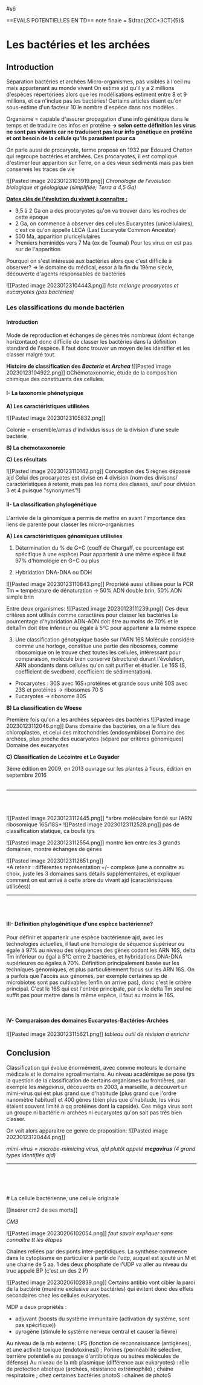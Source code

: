 #s6 

==EVALS POTENTIELLES EN TD==
note finale = $\frac{2CC+3CT}{5}$
<br>

# Les bactéries et les archées

## Introduction

Séparation bactéries et archées
Micro-organismes, pas visibles à l'oeil nu mais appartenant au monde vivant
On estime ajd qu'il y a 2 millions d'espèces répertoriées alors que les modélisations estiment entre 8 et 9 millions, et ca n'inclue pas les bactéries!
Certains articles disent qu'on sous-estime d'un facteur 10 le nombre d'espèce dans nos modèles...

Organisme = capable d'assurer propagation d'une info génétique dans le temps et de traduire ces infos en protéine **-> selon cette définition les virus ne sont pas vivants car ne traduisent pas leur info génétique en protéine et ont besoin de la cellule qu'ils parasitent pour ca**

On parle aussi de procaryote, terme proposé en 1932 par Edouard Chatton qui regroupe bactéries et archées.
Ces procaryotes, il est compliqué d'estimer leur apparition sur Terre, on a des vieux sédiments mais pas bien conservés les traces de vie

![[Pasted image 20230123103919.png]]
*Chronologie de l’évolution biologique et géologique (simplifiée; Terra a 4,5 Ga)*

<u><b>Dates clés de l'évolution du vivant à connaître :</b></u>
- 3,5 à 2 Ga on a des procaryotes qu'on va trouver dans les roches de cette époque
- 2 Ga, on commence à observer des cellules Eucaryotes (unicellulaires), c'est ce qu'on appelle LECA (Last Eucaryote Common Ancestor)
- 500 Ma, apparition pluricellulaires
- Premiers hominidés vers 7 Ma (ex de Toumai)
Pour les virus on est pas sur de l'apparition

Pourquoi on s'est intéressé aux bactéries alors que c'est difficile à observer?
=> le domaine du médical, essor à la fin du 19ème siècle, découverte d'agents responsables de bactéries

![[Pasted image 20230123104443.png]]
*liste mélange procaryotes et eucaryotes (pas bactéries)*

### Les classifications du monde bactérien

#### Introduction 

Mode de reproduction et échanges de gènes très nombreux (dont échange horizontaux) donc difficile de classer les bactéries dans la définition standard de l'espèce.
Il faut donc trouver un moyen de les identifier et les classer malgré tout.
<br>

**Histoire de classification des *Bacteria* et *Archea***
![[Pasted image 20230123104922.png]]
¤Chémotaxonomie, étude de la composition chimique des constituants des cellules.

#### I- La taxonomie phénotypique

**A) Les caractéristiques utilisées**

![[Pasted image 20230123105832.png]]

Colonie = ensemble/amas d'individus issus de la division d'une seule bactérie

**B) La chemotaxonomie**

**C) Les résultats**

![[Pasted image 20230123110142.png]]
Conception des 5 règnes dépassé ajd
Celui des procaryotes est divisé en 4 division (nom des divisons/ caractéristiques à retenir, mais pas les noms des classes, sauf pour division 3 et 4 puisque "synonymes"!)


#### II- La classification phylogénétique

L'arrivée de la génomique a permis de mettre en avant l'importance des liens de parenté pour classer les micro-organismes

**A) Les caractéristiques génomiques utilisées**

1. Détermination du % de G+C (coeff de Chargaff, ce pourcentage est spécifique à une espèce)
Pour appartenir à une même espèce il faut 97% d'homologie en G+C ou plus

2. Hybridation DNA-DNA ou DDH

![[Pasted image 20230123110843.png]]
Propriété aussi utilisée pour la PCR
Tm = température de dénaturation -> 50% ADN double brin, 50% ADN simple brin

Entre deux organismes:
![[Pasted image 20230123111239.png]]
Ces deux critères sont utilisés comme caractères pour classer les bactéries
Le pourcentage d'hybridation ADN-ADN doit être au moins de 70% et le deltaTm doit être inférieur ou égale à 5°C pour appartenir à la même espèce

3. Une classification génotypique basée sur l'ARN 16S
Molécule considéré comme une horloge, constitue une partie des ribosomes, comme ribosomique on le trouve chez toutes les cellules, intéressant pour comparaison, molécule bien conservé (structure) durant l'évolution, ARN abondants dans cellules qu'on sait purifier et étudier.
Le 16S (S, coefficient de svedberd, coefficient de sédimentation).
- Procaryotes : 30S avec 16S+protéines et grande sous unité 50S avec 23S et protéines -> ribosomes 70 S
- Eucaryotes -> ribosome 80S

**B) La classification de Woese**

Première fois qu'on a les archées séparées des bactéries
![[Pasted image 20230123112046.png]]
Dans domaine des bactéries, on a le filum des chloroplastes, et celui des mitochondries (endosymbiose)
Domaine des archées, plus proche des eucaryotes (séparé par critères génomiques)
Domaine des eucaryotes


**C) Classification de Lecointre et Le Guyader**

3ème édition en 2009, en 2013 ouvrage sur les plantes à fleurs, édition en septembre 2016
<br>
<br>
___
<br>
<br>
<br>
![[Pasted image 20230123112445.png]]
*arbre moléculaire fondé sur l’ARN ribosomique 16S/18S*
![[Pasted image 20230123112528.png]]
pas de classification statique, ca boufe tjrs


![[Pasted image 20230123112554.png]]
montre lien entre les 3 grands domaines, montre échanges de gènes

![[Pasted image 20230123112651.png]]
<br>
*A retenir : différentes représentation +/- complexe (une a connaitre au choix, juste les 3 domaines sans détails supplémentaires, et expliquer comment on est arrivé à cette arbre du vivant ajd (caractéristiques utilisées))

___
<br>
<br>

#### III- Définition phylogénétique d'une espèce bactérienne?

Pour définir et appartenir une espèce bactérienne ajd, avec les technologies actuelles, il faut une homologie de séquence supérieur ou égale à 97% au niveau des séquences des gènes codant les ARN 16S, delta Tm inférieur ou égal à 5°C entre 2 bactéries, et hybridations DNA-DNA supérieures ou égales à 70%.
Définition principalement basée sur les techniques génomiques, et plus particulièrement focus sur les ARN 16S.
On a parfois que l'accès aux génomes, par exemple certaines sp de microbiotes sont pas cultivables (enfin on arrive pas), donc c'est le critère principal.
C'est le 16S qui est l'entrée principale, par ex le delta Tm seul ne suffit pas pour mettre dans la même espèce, il faut au moins le 16S.

<br>

#### IV- Comparaison des domaines Eucaryotes-Bactéries-Archées

![[Pasted image 20230123115621.png]]
*tableau outil de révision a enrichir*
<br>

## Conclusion

Classification qui évolue énormément, avec comme moteurs le domaine médicale et le domaine agroalimentaire.
Au niveau académique se pose tjrs la question de la classification de certains organismes au frontières, par exemple les *mégavirus*, découverts en 2003, à marseille, a découvert un mimi-virus qui est plus grand que d'habitude (plus grand que l'ordre nanomètre habituel) et 400 gènes (bien plus que d'habitude, les virus étaient souvent limité à qq protéines dont la capside).
Ces méga virus sont un groupe ni bactérie ni archées ni eucaryotes qu'on sait pas très bien classer.

On voit alors apparaitre ce genre de proposition:
![[Pasted image 20230123120444.png]]

*mimi-virus = microbe-mimicing virus, ajd plutôt appelé **megavirus** (4 grand types identifiés ajd)*

___
<br>
<br>
<br>
<br>
# La cellule bactérienne, une cellule originale

[[insérer cm2 de ses morts]]



*CM3*

![[Pasted image 20230206102054.png]]
*faut savoir expliquer sans connaître tt les étapes*

Chaines reliées par des ponts inter-peptidiques.
La synthèse commence dans le cytoplasme en particulier à partir de l'udp, auquel est ajouté un M et une chaine de 5 aa.
1 des deux phosphate de l'UDP va aller au niveau du truc appelé BP (c'est un des 2 P)

![[Pasted image 20230206102839.png]]
Certains antibio vont cibler la paroi de la bactérie (muréine exclusive aux bactéries) qui évitent donc des effets secondaires chez les cellules eukaryotes.

MDP a deux propriétés :
- adjuvant (boosts du système immunitaire (activation dy système, sont pas spécifique))
- pyrogène (stimule le système nerveux central et causer la fièvre)

Au niveau de la mb externe: LPS (fonction de reconnaissance (antigènes), et une activité toxique (endotoxines)) ; Porines (perméabilité sélective, barrière potentielle au passage d'antibiotique ou autres molécules de défense)
Au niveau de la mb plasmique (différence aux eukaryotes) : rôle de protection abiotique (archées, résistance extrémophile) ; chaîne respiratoire ; chez certaines bactéries photoS : chaînes de photoS